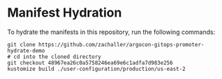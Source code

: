# Manifest Hydration

To hydrate the manifests in this repository, run the following commands:

```shell
git clone https://github.com/zachaller/argocon-gitops-promoter-hydrate-demo
# cd into the cloned directory
git checkout 48967ea26c0a5758246ea69e6c1adfa7d983e256
kustomize build ./user-configuration/production/us-east-2
```
